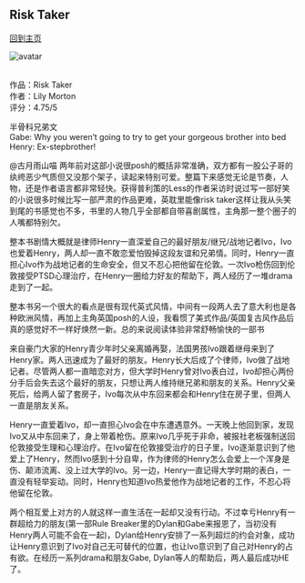 ## Risk Taker
[回到主页](https://boheme130.github.io/Fiction.git.io/)

![avatar](https://lilymortonauthor.com/wp-content/uploads/Risk-Taker-by-Lily-Morton-Audiobook.jpg)
<br>
<br>


作品：Risk Taker <br>
作者：Lily Morton <br>
评分：4.75/5 <br>

半骨科兄弟文 <br>
Gabe: Why you weren’t going to try to get your gorgeous brother into bed <br>
Henry: Ex-stepbrother! <br>

@古月雨山喵 两年前对这部小说很posh的概括非常准确，双方都有一股公子哥的纨绔恶少气质但又没那个架子，读起来特别可爱。整篇下来感觉无论是节奏，人物，还是作者语言都非常轻快。获得普利策的Less的作者采访时说过写一部好笑的小说很多时候比写一部严肃的作品更难，英耽里能像risk taker这样让我从头笑到尾的书感觉也不多，书里的人物几乎全部都自带喜剧属性，主角那一整个圈子的人嘴都特别欠。

整本书剧情大概就是律师Henry一直深爱自己的最好朋友/继兄/战地记者Ivo，Ivo也爱着Henry，两人却一直不敢恋爱怕毁掉这段友谊和兄弟情。同时，Henry一直担心Ivo作为战地记者的生命安全，但又不忍心把他留在伦敦。一次Ivo枪伤回到伦敦接受PTSD心理治疗，在Henry一圈给力好友的帮助下，两人经历了一堆drama走到了一起。

整本书另一个很大的看点是很有现代英式风情，中间有一段两人去了意大利也是各种欧洲风情，再加上主角英国posh的人设，我看惯了美式作品/英国复古风作品后真的感觉好不一样好焕然一新。总的来说阅读体验非常舒畅愉快的一部书

来自豪门大家的Henry青少年时父亲离婚再娶，法国男孩Ivo跟着继母来到了Henry家。两人迅速成为了最好的朋友。Henry长大后成了个律师，Ivo做了战地记者。尽管两人都一直暗恋对方，但大学时Henry曾对Ivo表白过，Ivo却担心两份分手后会失去这个最好的朋友，只想让两人维持继兄弟和朋友的关系。Henry父亲死后，给两人留了套房子，Ivo每次从中东回来都会和Henry住在房子里，但两人一直是朋友关系。

Henry一直爱着Ivo，却一直担心Ivo会在中东遭遇意外。一天晚上他回到家，发现Ivo又从中东回来了，身上带着枪伤。原来Ivo几乎死于非命，被报社老板强制送回伦敦接受生理和心理治疗。在Ivo留在伦敦接受治疗的日子里，Ivo逐渐意识到了他爱上了Henry，然而Ivo感到十分自卑，作为律师的Henry怎么会爱上一个浑身是伤、颠沛流离、没上过大学的Ivo。另一边，Henry一直记得大学时期的表白，一直没有轻举妄动。同时，Henry也知道Ivo热爱他作为战地记者的工作，不忍心将他留在伦敦。

两个相互爱上对方的人就这样一直生活在一起却又没有行动。不过幸亏Henry有一群超给力的朋友(第一部Rule Breaker里的Dylan和Gabe来报恩了，当初没有Henry两人可能不会在一起)，Dylan给Henry安排了一系列超烂的约会对象，成功让Henry意识到了Ivo对自己无可替代的位置，也让Ivo意识到了自己对Henry的占有欲。在经历一系列drama和朋友Gabe, Dylan等人的帮助后，两人最后成功HE了。
